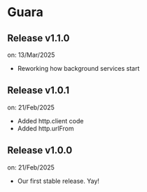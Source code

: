 # Guara

## Release v1.1.0
on: 13/Mar/2025

 - Reworking how background services start

## Release v1.0.1
on: 21/Feb/2025

 - Added http.client code
 - Added http.urlFrom

## Release v1.0.0
on: 21/Feb/2025

 - Our first stable release. Yay!